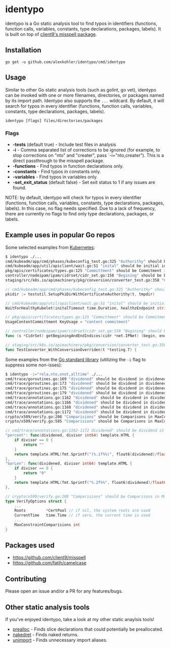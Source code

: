 # identypo

identypo is a Go static analysis tool to find typos in identifiers (functions, function calls, variables, constants, type declarations, packages, labels). It is built on top of [client9's misspell package](https://github.com/client9/misspell).

## Installation

    go get -u github.com/alexkohler/identypo/cmd/identypo

## Usage

Similar to other Go static analysis tools (such as golint, go vet), identypo can be invoked with one or more filenames, directories, or packages named by its import path. Identypo also supports the `...` wildcard. By default, it will search for typos in every identifier (functions, function calls, variables, constants, type declarations, packages, labels).

    identypo [flags] files/directories/packages

### Flags
- **-tests** (default true) - Include test files in analysis
- **-i** - Comma separated list of corrections to be ignored (for example, to stop corrections on "nto" and "creater", pass `-i="nto,creater"). This is a direct passthrough to the misspell package.
- **-functions** - Find typos in function declarations only.
- **-constants** - Find typos in constants only.
- **-variables** - Find typos in variables only.
- **-set_exit_status** (default false) - Set exit status to 1 if any issues are found.

NOTE: by default, identypo will check for typos in every identifier (functions, function calls, variables, constants, type declarations, packages, labels). In this case, no flag needs specified. Due to a lack of frequency, there are currently no flags to find only type declarations, packages, or labels.

## Example uses in popular Go repos

Some selected examples from [Kubernetes](https://github.com/kubernetes/kubernetes):
```Bash
$ identypo ./...
cmd/kubeadm/app/cmd/phases/kubeconfig_test.go:325 "Authorithy" should be Authority in SetupPkiDirWithCertificateAuthorithy
cmd/kubeadm/app/util/apiclient/wait.go:51 "inital" should be initial in initalTimeout
pkg/apis/certificates/types.go:125 "Committment" should be Commitment in UsageContentCommittment
controller/nodeipam/ipam/cidrset/cidr_set.go:158 "Begining" should be Beginning in getBeginingAndEndIndices
staging/src/k8s.io/apimachinery/pkg/conversion/converter_test.go:358 "Overriden" should be Overridden in TestConverter_WithConversionOverriden
```

```Go
// cmd/kubeadm/app/cmd/phases/kubeconfig_test.go:325 "Authorithy" should be Authority in SetupPkiDirWithCertificateAuthorithy
pkidir := testutil.SetupPkiDirWithCertificateAuthorithy(t, tmpdir)

// cmd/kubeadm/app/util/apiclient/wait.go:51 "inital" should be initial in initalTimeout
WaitForHealthyKubelet(initalTimeout time.Duration, healthzEndpoint string) error

// pkg/apis/certificates/types.go:125 "Committment" should be Commitment in UsageContentCommittment
UsageContentCommittment KeyUsage = "content commitment"

// controller/nodeipam/ipam/cidrset/cidr_set.go:158 "Begining" should be Beginning in getBeginingAndEndIndices
func (s *CidrSet) getBeginingAndEndIndices(cidr *net.IPNet) (begin, end int, err error) {

// staging/src/k8s.io/apimachinery/pkg/conversion/converter_test.go:358 "Overriden" should be Overridden in TestConverter_WithConversionOverriden
func TestConverter_WithConversionOverriden(t *testing.T) {
```


Some examples from the [Go standard library](https://github.com/golang/go) (utilizing the `-i` flag to suppress some non-isses):

```Bash
$ identypo -i="rela,nto,onot,alltime" ./...
cmd/trace/goroutines.go:169 "dividened" should be dividend in dividened
cmd/trace/goroutines.go:173 "dividened" should be dividend in dividened
cmd/trace/goroutines.go:175 "dividened" should be dividend in dividened
cmd/trace/goroutines.go:179 "dividened" should be dividend in dividened
cmd/trace/annotations.go:1162 "dividened" should be dividend in dividened
cmd/trace/annotations.go:1166 "dividened" should be dividend in dividened
cmd/trace/annotations.go:1168 "dividened" should be dividend in dividened
cmd/trace/annotations.go:1172 "dividened" should be dividend in dividened
crypto/x509/verify.go:208 "Comparisions" should be Comparisons in MaxConstraintComparisions
crypto/x509/verify.go:585 "Comparisions" should be Comparisons in MaxConstraintComparisions
```

```Go
// cmd/trace/annotations.go:1162-1172 dividened" should be dividend in dividened
"percent": func(dividened, divisor int64) template.HTML {
	if divisor == 0 {
		return ""
	}
	return template.HTML(fmt.Sprintf("(%.1f%%)", float6(dividened)/float64(divisor)*100))
},
"barLen": func(dividened, divisor int64) template.HTML {
	if divisor == 0 {
		return "0"
	}
	return template.HTML(fmt.Sprintf("%.2f%%", float6(dividened)/float64(divisor)*100))
},

// crypto/x509/verify.go:208 "Comparisions" should be Comparisons in MaxConstraintComparisions
type VerifyOptions struct {
	...
	Roots         *CertPool // if nil, the system roots are used
	CurrentTime   time.Time // if zero, the current time is used
	...
	MaxConstraintComparisions int
}
```


## Packages used
- https://github.com/client9/misspell
- https://github.com/fatih/camelcase



## Contributing

Please open an issue and/or a PR for any features/bugs. 


## Other static analysis tools

If you've enjoyed identypo, take a look at my other static anaylsis tools!
- [prealloc](https://github.com/alexkohler/prealloc) - Finds slice declarations that could potentially be preallocated.
- [nakedret](https://github.com/alexkohler/nakedret) - Finds naked returns.
- [unimport](https://github.com/alexkohler/unimport) - Finds unnecessary import aliases.